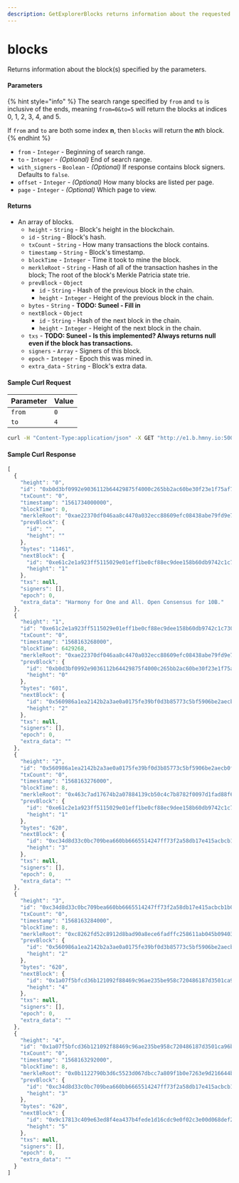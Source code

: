 ```yaml
---
description: GetExplorerBlocks returns information about the requested block(s).
---
```


# blocks

Returns information about the block\(s\) specified by the parameters.

#### Parameters

{% hint style="info" %}
The search range specified by `from` and `to` is inclusive of the ends, meaning `from=0&to=5` will return the blocks at indices 0, 1, 2, 3, 4, and 5.

If `from` and `to` are both some index **n**, then `blocks` will return the **n**th block.
{% endhint %}

* `from` - `Integer` - Beginning of search range.
* `to` - `Integer` - _\(Optional\)_ End of search range.
* `with_signers` - `Boolean` - _\(Optional\)_ If response contains block signers. Defaults to `false`.
* `offset` - `Integer` - _\(Optional\)_ How many blocks are listed per page.
* `page` - `Integer` - _\(Optional\)_ Which page to view.

#### Returns

* An array of blocks.
  * `height` - `String` - Block's height in the blockchain.
  * `id` - `String` - Block's hash.
  * `txCount` - `String` - How many transactions the block contains.
  * `timestamp` - `String` - Block's timestamp.
  * `blockTime` - `Integer` - Time it took to mine the block.
  * `merkleRoot` - `String` - Hash of all of the transaction hashes in the block; The root of the block's Merkle Patricia state trie.
  * `prevBlock` - `Object` 
    * `id` - `String` - Hash of the previous block in the chain.
    * `height` - `Integer` - Height of the previous block in the chain.
  * `bytes` - `String` - **TODO: Suneel - Fill in**
  * `nextBlock` - `Object` 
    * `id` - `String` - Hash of the next block in the chain.
    * `height` - `Integer` - Height of the next block in the chain.
  * `txs` - **TODO: Suneel - Is this implemented? Always returns null even if the block has transactions.**
  * `signers` - `Array` - Signers of this block.
  * `epoch` - `Integer` - Epoch this was mined in.
  * `extra_data` - `String` - Block's extra data.

#### Sample Curl Request

| Parameter | Value |
| :--- | :--- |
| `from` | `0` |
| `to` | `4` |

```bash
curl -H "Content-Type:application/json" -X GET "http://e1.b.hmny.io:5000/blocks?from=0&to=4"
```

#### Sample Curl Response

```javascript
[
  {
    "height": "0",
    "id": "0xb0d3bf0992e9036112b64429875f4000c265bb2ac60be30f23e1f75af7904c66",
    "txCount": "0",
    "timestamp": "1561734000000",
    "blockTime": 0,
    "merkleRoot": "0xae22370df046aa8c4470a032ecc88609efc08438abe79fd9e7f134b077a11fb6",
    "prevBlock": {
      "id": "",
      "height": ""
    },
    "bytes": "11461",
    "nextBlock": {
      "id": "0xe61c2e1a923ff5115029e01eff1be0cf88ec9dee158b60db9742c1c730e5bc08",
      "height": "1"
    },
    "txs": null,
    "signers": [],
    "epoch": 0,
    "extra_data": "Harmony for One and All. Open Consensus for 10B."
  },
  {
    "height": "1",
    "id": "0xe61c2e1a923ff5115029e01eff1be0cf88ec9dee158b60db9742c1c730e5bc08",
    "txCount": "0",
    "timestamp": "1568163268000",
    "blockTime": 6429268,
    "merkleRoot": "0xae22370df046aa8c4470a032ecc88609efc08438abe79fd9e7f134b077a11fb6",
    "prevBlock": {
      "id": "0xb0d3bf0992e9036112b64429875f4000c265bb2ac60be30f23e1f75af7904c66",
      "height": "0"
    },
    "bytes": "601",
    "nextBlock": {
      "id": "0x560986a1ea2142b2a3ae0a0175fe39bf0d3b85773c5bf5906be2aecb0f76410f",
      "height": "2"
    },
    "txs": null,
    "signers": [],
    "epoch": 0,
    "extra_data": ""
  },
  {
    "height": "2",
    "id": "0x560986a1ea2142b2a3ae0a0175fe39bf0d3b85773c5bf5906be2aecb0f76410f",
    "txCount": "0",
    "timestamp": "1568163276000",
    "blockTime": 8,
    "merkleRoot": "0x463c7ad17674b2a07884139cb50c4c7b8782f0097d1fad88f6a6063f0eb1329e",
    "prevBlock": {
      "id": "0xe61c2e1a923ff5115029e01eff1be0cf88ec9dee158b60db9742c1c730e5bc08",
      "height": "1"
    },
    "bytes": "620",
    "nextBlock": {
      "id": "0xc34d8d33c0bc709bea660bb6665514247ff73f2a58db17e415acbcb1b0c56613",
      "height": "3"
    },
    "txs": null,
    "signers": [],
    "epoch": 0,
    "extra_data": ""
  },
  {
    "height": "3",
    "id": "0xc34d8d33c0bc709bea660bb6665514247ff73f2a58db17e415acbcb1b0c56613",
    "txCount": "0",
    "timestamp": "1568163284000",
    "blockTime": 8,
    "merkleRoot": "0xc8262fd52c8912d8bad90a8ece6fadffc258611ab045b09403a67f870b9d568c",
    "prevBlock": {
      "id": "0x560986a1ea2142b2a3ae0a0175fe39bf0d3b85773c5bf5906be2aecb0f76410f",
      "height": "2"
    },
    "bytes": "620",
    "nextBlock": {
      "id": "0x1a07f5bfcd36b121092f88469c96ae235be958c720486187d3501ca96bf42067",
      "height": "4"
    },
    "txs": null,
    "signers": [],
    "epoch": 0,
    "extra_data": ""
  },
  {
    "height": "4",
    "id": "0x1a07f5bfcd36b121092f88469c96ae235be958c720486187d3501ca96bf42067",
    "txCount": "0",
    "timestamp": "1568163292000",
    "blockTime": 8,
    "merkleRoot": "0x0b1122790b3d6c5523d067dbcc7a809f1b0e7263e9d216644ba9a3dfc9f58d1c",
    "prevBlock": {
      "id": "0xc34d8d33c0bc709bea660bb6665514247ff73f2a58db17e415acbcb1b0c56613",
      "height": "3"
    },
    "bytes": "620",
    "nextBlock": {
      "id": "0x9c17813c409e63ed8f4ea437b4fede1d16cdc9e0f02c3e00d068def23688ecc9",
      "height": "5"
    },
    "txs": null,
    "signers": [],
    "epoch": 0,
    "extra_data": ""
  }
]
```



